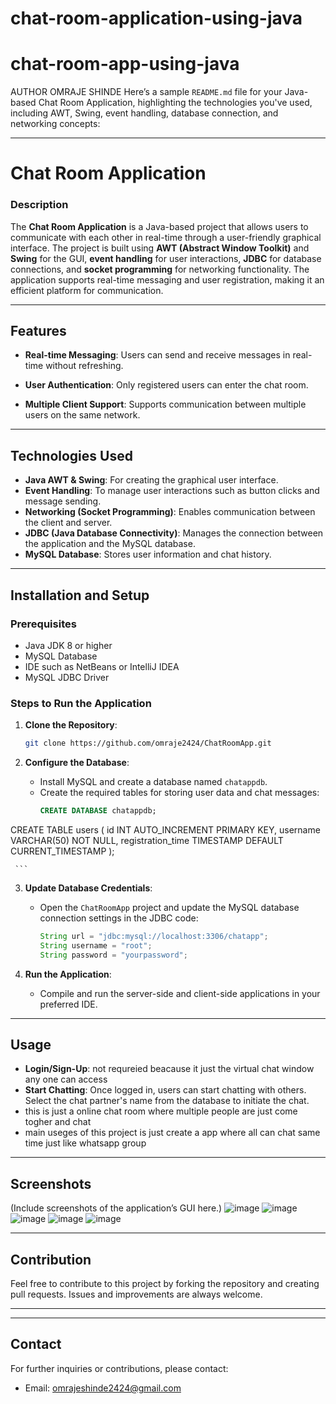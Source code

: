 # chat-room-application-using-java
# chat-room-app-using-java
AUTHOR OMRAJE SHINDE 
Here’s a sample `README.md` file for your Java-based Chat Room Application, highlighting the technologies you've used, including AWT, Swing, event handling, database connection, and networking concepts:

---

# Chat Room Application

### Description
The **Chat Room Application** is a Java-based project that allows users to communicate with each other in real-time through a user-friendly graphical interface. The project is built using **AWT (Abstract Window Toolkit)** and **Swing** for the GUI, **event handling** for user interactions, **JDBC** for database connections, and **socket programming** for networking functionality. The application supports real-time messaging and user registration, making it an efficient platform for communication.

---

## Features
- **Real-time Messaging**: Users can send and receive messages in real-time without refreshing.

- **User Authentication**: Only registered users can enter the chat room.
- **Multiple Client Support**: Supports communication between multiple users on the same network.

---

## Technologies Used
- **Java AWT & Swing**: For creating the graphical user interface.
- **Event Handling**: To manage user interactions such as button clicks and message sending.
- **Networking (Socket Programming)**: Enables communication between the client and server.
- **JDBC (Java Database Connectivity)**: Manages the connection between the application and the MySQL database.
- **MySQL Database**: Stores user information and chat history.
  
---

## Installation and Setup

### Prerequisites
- Java JDK 8 or higher
- MySQL Database
- IDE such as NetBeans or IntelliJ IDEA
- MySQL JDBC Driver

### Steps to Run the Application

1. **Clone the Repository**:
    ```bash
    git clone https://github.com/omraje2424/ChatRoomApp.git
    ```

2. **Configure the Database**:
   - Install MySQL and create a database named `chatappdb`.
   - Create the required tables for storing user data and chat messages:
     ```sql
     CREATE DATABASE chatappdb;

CREATE TABLE users (
    id INT AUTO_INCREMENT PRIMARY KEY,
    username VARCHAR(50) NOT NULL,
    registration_time TIMESTAMP DEFAULT CURRENT_TIMESTAMP
);

     ```

3. **Update Database Credentials**:
   - Open the `ChatRoomApp` project and update the MySQL database connection settings in the JDBC code:
     ```java
     String url = "jdbc:mysql://localhost:3306/chatapp";
     String username = "root";
     String password = "yourpassword";
     ```

4. **Run the Application**:
   - Compile and run the server-side and client-side applications in your preferred IDE.

---

## Usage

- **Login/Sign-Up**: not requreied beacause it just the virtual chat window any one can access
- **Start Chatting**: Once logged in, users can start chatting with others. Select the chat partner's name from the database to initiate the chat.
- this is just a online chat room where multiple people are just come togher and chat 
- main useges of this project is just create a app where all can chat same time just like whatsapp group
---

## Screenshots
(Include screenshots of the application’s GUI here.)
![image](https://github.com/user-attachments/assets/418693b7-ceac-49c2-86f7-80cb6ab7862f)
![image](https://github.com/user-attachments/assets/6a4eea77-7686-450d-8503-d1829a2d53f9)
![image](https://github.com/user-attachments/assets/c54722f0-4041-4c0c-ac2c-32540df9ec89)
![image](https://github.com/user-attachments/assets/7187fdba-399d-4889-8bca-35bd910bd378)
![image](https://github.com/user-attachments/assets/3dbbbddb-d8be-47d2-9032-8bd7657b7e0f)







---

## Contribution

Feel free to contribute to this project by forking the repository and creating pull requests. Issues and improvements are always welcome.

---



---

## Contact
For further inquiries or contributions, please contact:

- Email: omrajeshinde2424@gmail.com
